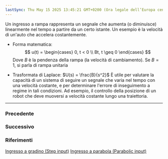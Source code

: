 ```yaml
---
lastSync: Thu May 15 2025 13:45:21 GMT+0200 (Ora legale dell’Europa centrale)
---
```

Un ingresso a rampa rappresenta un segnale che aumenta (o diminuisce) linearmente nel tempo a partire da un certo istante. Un esempio è la velocità di un'auto che accelera costantemente.

- Forma matematica:
	$$
	u(t) =
	\begin{cases}
	0, t < 0 \\
	Bt, t \geq 0
	\end{cases}
	$$
	Dove $B$ è la pendenza della rampa (la velocità di cambiamento). Se $B = 1$, si parla di rampa unitaria

- Trasformata di Laplace: $U(s) = \frac{B}{s^2}$
	È utile per valutare la capacità di un sistema di seguire un segnale che varia nel tempo con una velocità costante, e per determinare l'errore di inseguimento a regime in tali condizioni. Ad esempio, il controllo della posizione di un robot che deve muoversi a velocità costante lungo una traiettoria.


---
### Precedente


### Successivo


### Riferimenti
[Ingresso a gradino (Step input)](Ingresso%20a%20gradino%20(Step%20input).md)
[Ingresso a parabola (Parabolic input)](Ingresso%20a%20parabola%20(Parabolic%20input).md)